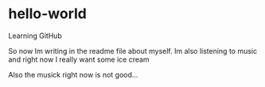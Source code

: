 # hello-world

Learning GitHub

So now Im writing in the readme file about myself.
Im also listening to music and right now I really want some ice cream

Also the musick right now is not good...
